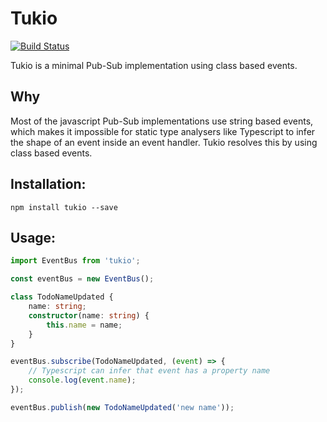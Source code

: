 # Tukio

[![Build Status](https://travis-ci.org/skrivle/tukio.svg?branch=master)](https://travis-ci.org/skrivle/tukio)

Tukio is a minimal Pub-Sub implementation using class based events.

## Why

Most of the javascript Pub-Sub implementations use string based events, which makes it impossible
for static type analysers like Typescript to infer the shape of an event inside an event handler. Tukio
resolves this by using class based events.

## Installation:

```
npm install tukio --save
```

## Usage:

```typescript
import EventBus from 'tukio';

const eventBus = new EventBus();

class TodoNameUpdated {
    name: string;
    constructor(name: string) {
        this.name = name;
    }
}

eventBus.subscribe(TodoNameUpdated, (event) => {
    // Typescript can infer that event has a property name
    console.log(event.name);
});

eventBus.publish(new TodoNameUpdated('new name'));
```
